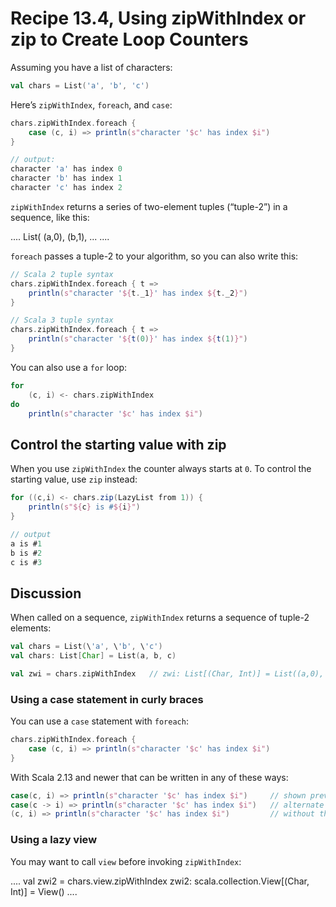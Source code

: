 # Recipe 13.4, Using zipWithIndex or zip to Create Loop Counters

Assuming you have a list of characters:

```scala
val chars = List('a', 'b', 'c')
```

Here’s `zipWithIndex`, `foreach`, and `case`:

```scala
chars.zipWithIndex.foreach {
    case (c, i) => println(s"character '$c' has index $i")
}

// output:
character 'a' has index 0
character 'b' has index 1
character 'c' has index 2
```

`zipWithIndex` returns a series of two-element tuples (“tuple-2”) in a sequence, like this:

....
List( (a,0), (b,1), ...
....

`foreach` passes a tuple-2 to your algorithm, so you can also write this:

```scala
// Scala 2 tuple syntax
chars.zipWithIndex.foreach { t =>
    println(s"character '${t._1}' has index ${t._2}")
}

// Scala 3 tuple syntax
chars.zipWithIndex.foreach { t =>
    println(s"character '${t(0)}' has index ${t(1)}")
}
```

You can also use a `for` loop:

```scala
for
    (c, i) <- chars.zipWithIndex
do
    println(s"character '$c' has index $i")
```



## Control the starting value with zip

When you use `zipWithIndex` the counter always starts at `0`. To control the starting value, use `zip` instead:

```scala
for ((c,i) <- chars.zip(LazyList from 1)) {
    println(s"${c} is #${i}")
}

// output
a is #1
b is #2
c is #3
```



## Discussion

When called on a sequence, `zipWithIndex` returns a sequence of tuple-2 elements:

```scala
val chars = List(\'a', \'b', \'c')
val chars: List[Char] = List(a, b, c)

val zwi = chars.zipWithIndex   // zwi: List[(Char, Int)] = List((a,0), (b,1), (c,2))
```


### Using a case statement in curly braces

You can use a `case` statement with `foreach`:

```scala
chars.zipWithIndex.foreach {
    case (c, i) => println(s"character '$c' has index $i")
}
```

With Scala 2.13 and newer that can be written in any of these ways:

```scala
case(c, i) => println(s"character '$c' has index $i")     // shown previously
case(c -> i) => println(s"character '$c' has index $i")   // alternate
(c, i) => println(s"character '$c' has index $i")         // without the 'case'
```


### Using a lazy view

You may want to call `view` before invoking `zipWithIndex`:

....
val zwi2 = chars.view.zipWithIndex
zwi2: scala.collection.View[(Char, Int)] = View(<not computed>)
....




